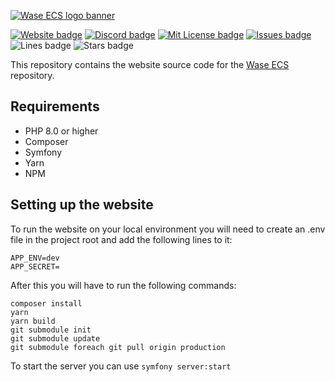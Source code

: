 [![Wase ECS logo banner](http://wase-ecs.com/img/banner.png)](https://wase-ecs.com/)

[![Website badge](https://img.shields.io/website?up_message=online&url=https%3A%2F%2Fwase-ecs.com%2F)](https://wase-ecs.com/)
[![Discord badge](https://img.shields.io/discord/864845724444393472?label=discord)](https://discord.gg/2RBMMxMJ7R)
[![Mit License badge](https://img.shields.io/apm/l/vim-mode)](https://github.com/Wase-ECS/wase-ecs/blob/master/LICENSE)
[![Issues badge](https://img.shields.io/github/issues/Wase-ECS/wase-ecs-website)](https://github.com/Wase-ECS/wase-ecs-website/issues)
![Lines badge](https://img.shields.io/tokei/lines/github/Wase-ECS/wase-ecs-website)
![Stars badge](https://img.shields.io/github/stars/Wase-ECS/wase-ecs-website?style=social)

This repository contains the website source code for the [Wase ECS](https://github.com/Wase-ECS/wase-ecs) repository.

## Requirements
- PHP 8.0 or higher
- Composer
- Symfony
- Yarn
- NPM

## Setting up the website

To run the website on your local environment you will need to create an .env file in the project root and add the following lines to it:
```
APP_ENV=dev
APP_SECRET=
```

After this you will have to run the following commands:
```
composer install
yarn
yarn build
git submodule init
git submodule update
git submodule foreach git pull origin production
```

To start the server you can use `symfony server:start`
